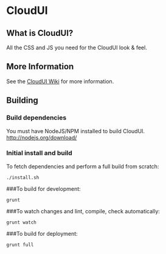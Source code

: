 # CloudUI

## What is CloudUI?
All the CSS and JS you need for the CloudUI look & feel.


## More Information
See the [CloudUI Wiki](https://git.corp.adobe.com/lawdavis/CloudUI/wiki) for more information.

## Building

### Build dependencies

You must have NodeJS/NPM installed to build CloudUI.  
http://nodejs.org/download/

### Initial install and build

To fetch dependencies and perform a full build from scratch:
```
./install.sh
```

###To build for development:

```
grunt
```

###To watch changes and lint, compile, check automatically:

```
grunt watch
```

###To build for deployment:

```
grunt full
```

